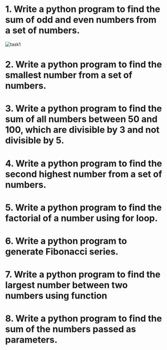 # 1. Write a python program to find the sum of odd and even numbers from a set of numbers.
![task1](https://prnt.sc/c-G4Du3jwcw-)

# 2. Write a python program to find the smallest number from a set of numbers.


# 3. Write a python program to find the sum of all numbers between 50 and 100, which are divisible by 3 and not divisible by 5.


# 4. Write a python program to find the second highest number from a set of numbers.


# 5. Write a python program to find the factorial of a number using for loop.


# 6. Write a python program to generate Fibonacci series.


# 7. Write a python program to find the largest number between two numbers using function


# 8. Write a python program to find the sum of the numbers passed as parameters.
